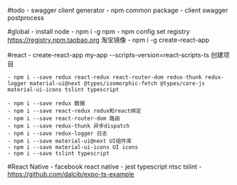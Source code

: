 #todo
    - swagger client generator
    - npm common package
    - client swagger postprocess

#global
    - install node
    - npm i -g npm
    - npm config set registry https://registry.npm.taobao.org 淘宝镜像
    - npm i -g create-react-app 
    
#react
    - create-react-app my-app --scripts-version=react-scripts-ts 创建项目
 
    - npm i --save redux react-redux react-router-dom redux-thunk redux-logger material-ui@next @types/isomorphic-fetch @types/core-js material-ui-icons tslint typescript
    
    - npm i --save redux 数据
    - npm i --save react-redux redux和react绑定
    - npm i --save react-router-dom 路由
    - npm i --save redux-thunk 异步dispatch
    - npm i --save redux-logger 日志
    - npm i --save material-ui@next UI组件库
    - npm i --save material-ui-icons UI icons
    - npm i --save tslint typescript 
#React Native
    - facebook react native
    - jest typescript ntsc tslint
    - https://github.com/dalcib/expo-ts-example